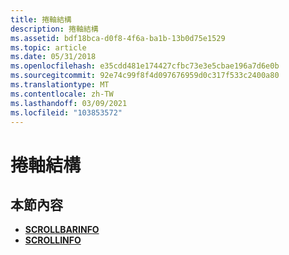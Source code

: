 ```yaml
---
title: 捲軸結構
description: 捲軸結構
ms.assetid: bdf18bca-d0f8-4f6a-ba1b-13b0d75e1529
ms.topic: article
ms.date: 05/31/2018
ms.openlocfilehash: e35cdd481e174427cfbc73e3e5cbae196a7d6e0b
ms.sourcegitcommit: 92e74c99f8f4d097676959d0c317f533c2400a80
ms.translationtype: MT
ms.contentlocale: zh-TW
ms.lasthandoff: 03/09/2021
ms.locfileid: "103853572"
---
```

# <a name="scroll-bar-structures"></a>捲軸結構

## <a name="in-this-section"></a>本節內容

-   [**SCROLLBARINFO**](/windows/win32/api/winuser/ns-winuser-scrollbarinfo)
-   [**SCROLLINFO**](/windows/win32/api/winuser/ns-winuser-scrollinfo)

 

 




